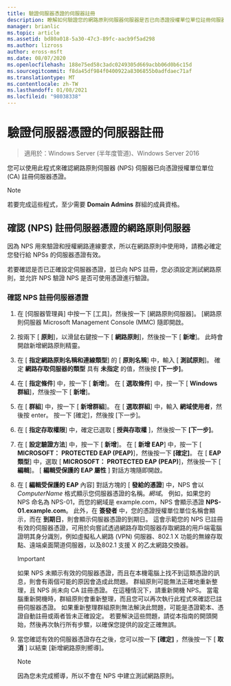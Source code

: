 ```yaml
---
title: 驗證伺服器憑證的伺服器註冊
description: 瞭解如何驗證您的網路原則伺服器伺服器是否已向憑證授權單位單位註冊伺服器憑證。
manager: brianlic
ms.topic: article
ms.assetid: bd80a018-5a30-47c3-89fc-aacb9f5ad298
ms.author: lizross
author: eross-msft
ms.date: 08/07/2020
ms.openlocfilehash: 188e75ed58c3adc0249305d669acbb06d0b6c15d
ms.sourcegitcommit: f8da45df984f0400922a8306855b0adfdaec71af
ms.translationtype: MT
ms.contentlocale: zh-TW
ms.lasthandoff: 01/08/2021
ms.locfileid: "98038338"
---
```

# <a name="verify-server-enrollment-of-a-server-certificate"></a>驗證伺服器憑證的伺服器註冊

>適用於：Windows Server (半年度管道)、Windows Server 2016

您可以使用此程式來確認網路原則伺服器 (NPS) 伺服器已向憑證授權單位單位 (CA) 註冊伺服器憑證。

>[!NOTE]
>若要完成這些程式，至少需要 **Domain Admins** 群組的成員資格。

## <a name="verify-network-policy-server-nps-enrollment-of-a-server-certificate"></a>確認 (NPS) 註冊伺服器憑證的網路原則伺服器

因為 NPS 用來驗證和授權網路連線要求，所以在網路原則中使用時，請務必確定您發行給 NPSs 的伺服器憑證有效。

若要確認是否已正確設定伺服器憑證，並已向 NPS 註冊，您必須設定測試網路原則，並允許 NPS 驗證 NPS 是否可使用憑證進行驗證。

### <a name="to-verify-nps-enrollment-of-a-server-certificate"></a>確認 NPS 註冊伺服器憑證

1.  在 [伺服器管理員] 中按一下 [工具]，然後按一下 [網路原則伺服器]。 [網路原則伺服器 Microsoft Management Console (MMC) 隨即開啟。

2.  按兩下 [ **原則**]，以滑鼠右鍵按一下 [ **網路原則**]，然後按一下 [ **新增**]。 此時會開啟新增網路原則精靈。

3.  在 [ **指定網路原則名稱和連線類型**] 的 [ **原則名稱**] 中，輸入 [ **測試原則**]。 確定 **網路存取伺服器的類型** 具有 **未指定** 的值，然後按 **[下一步]**。

4.  在 [ **指定條件**] 中，按一下 [ **新增**]。 在 [ **選取條件**] 中，按一下 [ **Windows 群組**]，然後按一下 [ **新增**]。

5.  在 [ **群組**] 中，按一下 [ **新增群組**]。 在 [ **選取群組**] 中，輸入 **網域使用者**，然後按 enter。 按一下 [確定]，然後按 [下一步]。

6.  在 [ **指定存取權限**] 中，確定已選取 [ **授與存取權** ]，然後按一下 **[下一步]**。

7.  在 [ **設定驗證方法**] 中，按一下 [ **新增**]。 在 [ **新增 EAP**] 中，按一下 [ **MICROSOFT： PROTECTED EAP (PEAP)**]，然後按一下 **[確定]**。 在 [ **EAP 類型**] 中，選取 [ **MICROSOFT： PROTECTED EAP (PEAP)**]，然後按一下 [ **編輯**]。 [ **編輯受保護的 EAP 屬性** ] 對話方塊隨即開啟。

8.  在 [ **編輯受保護的 EAP** 內容] 對話方塊的 [ **發給的憑證**] 中，NPS 會以 *ComputerName* 格式顯示您伺服器憑證的名稱。*網域*。 例如，如果您的 NPS 命名為 NPS-01，而您的網域是 example.com，NPS 會顯示憑證 **NPS-01.example.com**。 此外，在 **簽發者** 中，您的憑證授權單位單位名稱會顯示，而在 **到期日**，則會顯示伺服器憑證的到期日。 這會示範您的 NPS 已註冊有效的伺服器憑證，可用於向嘗試透過網路存取伺服器存取網路的用戶端電腦證明其身分識別，例如虛擬私人網路 (VPN) 伺服器、802.1 X 功能的無線存取點、遠端桌面閘道伺服器，以及802.1 支援 X 的乙太網路交換器。

    > [!IMPORTANT]
    > 如果 NPS 未顯示有效的伺服器憑證，而且在本機電腦上找不到這類憑證的訊息，則會有兩個可能的原因會造成此問題。 群組原則可能無法正確地重新整理，且 NPS 尚未向 CA 註冊憑證。 在這種情況下，請重新開機 NPS。 當電腦重新開機時，群組原則會重新整理，而且您可以再次執行此程式來確認已註冊伺服器憑證。 如果重新整理群組原則無法解決此問題，可能是憑證範本、憑證自動註冊或兩者皆未正確設定。 若要解決這些問題，請從本指南的開頭開始，然後再次執行所有步驟，以確保您提供的設定正確無誤。

9. 當您確認有效的伺服器憑證存在之後，您可以按一下 **[確定]** ，然後按一下 [ **取消** ] 以結束 [新增網路原則嚮導]。

    > [!NOTE]
    > 因為您未完成嚮導，所以不會在 NPS 中建立測試網路原則。



